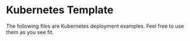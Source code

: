 # Kubernetes Template
The following files are Kubernetes deployment examples. Feel free to use them as you see fit.

